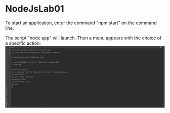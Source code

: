 # NodeJsLab01
To start an application, enter the command "npm start" on the command line.

The script "node app" will launch.
Then a menu appears with the choice of a specific action:
![](https://github.com/archibald2406/NodeJsLab01/blob/master/screenshots/1.png)
